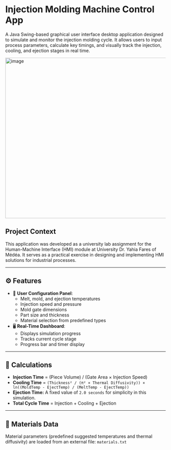 #  Injection Molding Machine Control App

A Java Swing-based graphical user interface desktop application designed to simulate and monitor the injection molding cycle. It allows users to input process parameters, calculate key timings, and visually track the injection, cooling, and ejection stages in real time.

<img width="960" height="504" alt="image" src="https://github.com/user-attachments/assets/3d8c24f8-b1ff-41d0-b5e2-c50bb7ec6a7a" />



## Project Context

This application was developed as a university lab assignment for the Human-Machine Interface (HMI) module at University Dr. Yahia Fares of Médéa. It serves as a practical exercise in designing and implementing HMI solutions for industrial processes.

---

## ⚙️ Features

- 🔧 **User Configuration Panel**:
  - Melt, mold, and ejection temperatures
  - Injection speed and pressure
  - Mold gate dimensions
  - Part size and thickness
  - Material selection from predefined types
- 🖥️ **Real-Time Dashboard**:
  - Displays simulation progress
  - Tracks current cycle stage
  - Progress bar and timer display

---

## 📐 Calculations

- **Injection Time** = (Piece Volume) / (Gate Area × Injection Speed)
- **Cooling Time** = `(Thickness² / (π² × Thermal Diffusivity)) × ln((MoldTemp - EjectTemp) / (MeltTemp - EjectTemp))`
- **Ejection Time:** A fixed value of `2.0 seconds` for simplicity in this simulation.
- **Total Cycle Time** = Injection + Cooling + Ejection


---

## 📄 Materials Data

Material parameters (predefined suggested temperatures and thermal diffusivity) are loaded from an external file:
`materials.txt`

